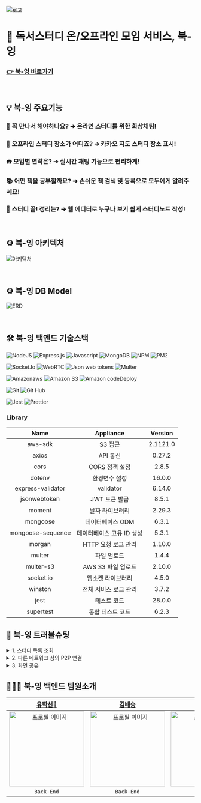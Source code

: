 ![로고](https://user-images.githubusercontent.com/79398383/171569945-46bfed25-cd98-47b4-82ca-e894839282f2.png)

# 📖 독서스터디 온/오프라인 모임 서비스, 북-잉

### [👉 북-잉 바로가기](https://book-ing.co.kr)

<br>

## 💡 북-잉 주요기능

### 🥺 꼭 만나서 해야하나요? ➔ 온라인 스터디를 위한 화상채팅!

### 🧐 오프라인 스터디 장소가 어디죠? ➔ 카카오 지도 스터디 장소 표시!

### ☎️ 모임별 연락은? ➔ 실시간 채팅 기능으로 편리하게!

### 📚 어떤 책을 공부할까요? ➔ 손쉬운 책 검색 및 등록으로 모두에게 알려주세요!

### 📝 스터디 끝! 정리는? ➔ 웹 에디터로 누구나 보기 쉽게 스터디노트 작성!

<br>

## ⚙️ 북-잉 아키텍처

![아키텍처](https://blog.kakaocdn.net/dn/1yDmG/btrDOSWYdv4/zwJdDEWrGSaOf9mYRBnKZ0/img.png)

<br>

## ⚙️ 북-잉 DB Model

![ERD](https://user-images.githubusercontent.com/79398383/171983642-fa270b23-1469-4d45-ba44-06861c260c6f.jpg)

<br>

## 🛠 북-잉 백엔드 기술스택

![NodeJS](https://img.shields.io/badge/node.js-6DA55F?style=for-the-badge&logo=node.js&logoColor=white)
![Express.js](https://img.shields.io/badge/express.js-%23404d59.svg?style=for-the-badge&logo=express&logoColor=%2361DAFB)
![Javascript](https://img.shields.io/badge/javascript-F7DF1E?style=for-the-badge&logo=javascript&logoColor=black)
![MongoDB](https://img.shields.io/badge/MongoDB-%234ea94b.svg?style=for-the-badge&logo=mongodb&logoColor=white)
![NPM](https://img.shields.io/badge/npm-CB3837?style=for-the-badge&logo=npm&logoColor=white)
![PM2](https://img.shields.io/badge/pm2-2B037A?style=for-the-badge&logo=pm2&logoColor=white)

![Socket.Io](https://img.shields.io/badge/socket.io-010101?style=for-the-badge&logo=socket.io&logoColor=white)
![WebRTC](https://img.shields.io/badge/webrtc-E03C31?style=for-the-badge&logo=webrtc&logoColor=white)
![Json web tokens](https://img.shields.io/badge/json%20web%20tokens-000000?style=for-the-badge&logo=json%20web%20tokens&logoColor=white)
![Multer](https://img.shields.io/badge/multer-F28D1A?style=for-the-badge&logo=multer&logoColor=white)

![Amazonaws](https://img.shields.io/badge/amazonaws-232F3E?style=for-the-badge&logo=amazonaws&logoColor=white)
![Amazon S3](https://img.shields.io/badge/amazon%20s3-569A31?style=for-the-badge&logo=amazon%20s3&logoColor=white)
![Amazon codeDeploy](https://img.shields.io/badge/aws%20codedeploy-4053D6?style=for-the-badge&logo=amazon%20aws&logoColor=white)

![Git](https://img.shields.io/badge/git-333333?style=for-the-badge&logo=git&logoColor=white)
![Git Hub](https://img.shields.io/badge/github-181717?style=for-the-badge&logo=github&logoColor=white)

![Jest](https://img.shields.io/badge/-jest-%23C21325?style=for-the-badge&logo=jest&logoColor=white)
![Prettier](https://img.shields.io/badge/prettier-F7B93E?style=for-the-badge&logo=prettier&logoColor=white)

### Library

|       Name        |    Appliance    | Version  |
|:-----------------:|:---------------:|:--------:|
|      aws-sdk      |      S3 접근      | 2.1121.0 |
|       axios       |     API 통신      |  0.27.2  |
|       cors        |   CORS 정책 설정    |  2.8.5   |
|      dotenv       |     환경변수 설정     |  16.0.0  |
| express-validator |    validator    |  6.14.0  |
|   jsonwebtoken    |    JWT 토큰 발급    |  8.5.1   |
|      moment       |    날짜 라이브러리     |  2.29.3  |
|     mongoose      |   데이터베이스 ODM    |  6.3.1   |
| mongoose-sequence | 데이터베이스 고유 ID 생성 |  5.3.1   |
|      morgan       |  HTTP 요청 로그 관리  |  1.10.0  |
|      multer       |     파일 업로드      |  1.4.4   |
|     multer-s3     |  AWS S3 파일 업로드  |  2.10.0  |
|     socket.io     |    웹소켓 라이브러리    |  4.5.0   |
|      winston      |  전체 서비스 로그 관리   |  3.7.2   |
|       jest        |     테스트 코드      |  28.0.0  |
|     supertest     |    통합 테스트 코드    |  6.2.3   |

## 🎯 북-잉 트러블슈팅

<details>
<summary>1. 스터디 목록 조회</summary>
<div markdown="1">
<br>

저희 서비스 내 모임페이지에서 스터디 목록을 조회할 때, 서버에서 응답하는 속도가 스터디 개수에 비례하여 느려지는 현상을 발견하였습니다.<br>
확인해보니, 스터디 목록 조회 시, 카카오 지도에 위치를 표시하기 위한 좌표정보가 필요하여 스터디 생성 시 DB에 저장했던 주소정보를 구글 API를 통해 위도와 경도로 바꿔주는 과정을 거침에 따라 시간이 오래 걸리는
것을 확인하였습니다.<br>
해당 문제를 해결하기위해 스터디 컬렉션 내 위도와 경도 도큐먼트를 추가하고, 스터디 생성 시 입력받은 주소정보를 즉시 좌표정보로 변환하여 위도와 경도 도큐먼트에 값을 삽입하였습니다.<br>
이에 수정 전 10개 스터디를 조회하는데 있어 걸렸던 평균시간 2.5초에서 수정 후 0.5초 이내로 속도개선이 된 것을 확인할 수 있었습니다.<br>
![image](https://user-images.githubusercontent.com/79398383/171983865-ba94fd28-7f67-4685-96fb-667a7d7fbf10.png)
</div>
</details>

<details>
<summary>2. 다른 네트워크 상의 P2P 연결</summary>
<div markdown="1">
<br>

WebRTC를 이용하여 1:N P2P 연결을 시도하던 중 테스트 단계에서 STUN서버를 이용하여 동일한 네트워크 내에 있는 사용자 간 연결은 성공했으나, 다른 네트워크 상에 있는 사용자와는 연결되지 않는 현상이
있었습니다.<br>
해당 문제에 대해 확인해보니, NAT에 막혀 각 피어 간 시그널링 불가능으로 인해 장치 정보를 불러오지 못했습니다. 기본적으로 P2P 연결 시 최적의 ICE를 찾으며 다른 클라이언트에게 갈 수 있는 최적의 네트워크를
찾는 것이 맞으나, STUN 서버를 거쳐도 NAT 뒤에 어떤 IP정보가 있는지 알 수 없는 상황이 있는 것이 원인이었습니다.<br>
따라서 해당 문제를 해결하기 위해 NAT 환경에서 릴레이하여 통신할 수 있는 TURN 서버를 자체적으로 구축하여 해당 문제를 해결하였습니다.<br>
TURN 서버는 인터넷 망에 위치하고 각 피어들이 사설망 안에서 통신하는데, 이 때 각 피어가 직접 통신하는 것이 아니라 릴레이 역할을 하는 TURN 서버를 통해 경유하여 다른 네트워크 사용자들끼리 연결가능 할 수
있다는 것을 알았습니다.<br>
</div>
</details>

<details>
<summary>3. 화면 공유</summary>
<div markdown="1">
<br>

WebRTC를 이용하여 화면공유 기능을 구현하던 중, 화면공유 스트림이 피어끼리 연결되지 못해 화면이 공유되지 않는 문제가 발생하였습니다.<br>
이 문제를 확인하기 위해 화면 스트림에 또 다른 소켓 아이디를 부여하여 시그널링 서버에서 Offer, Answer, Icecandidate를 주고 받으며, P2P 연결에 성공하였습니다. 하지만 화면공유 시, 각
피어의 트랙이 일정하지 않은 형태로 중복되어 여러개의 비디오와 음성이 출력되어 렌더링되는 문제가 발생하였습니다.<br>
해당 문제를 해결하기 위해 브레인 스토밍 하던 중, 최종 발표 준비까지의 시간이 여유치 않아, 최종 발표 이후 기능을 추가하기로 했습니다.<br>
</div>
</details>

## 👨‍👨‍👦‍ 북-잉 백엔드 팀원소개

|                            [유학선🔰](https://github.com/hakseon-yoo)                             |                             [김배승](https://github.com/MoingXTwice)                             |                               [서호진](https://github.com/ho-bolt)                                |                                                                                                            
|:----------------------------------------------------------------------------------------------:|:---------------------------------------------------------------------------------------------:|:----------------------------------------------------------------------------------------------:|
| <img src="https://avatars.githubusercontent.com/u/101091570?v=4" alt="프로필 이미지" width="200px"/> | <img src="https://avatars.githubusercontent.com/u/79398383?v=4" alt="프로필 이미지" width="200px"/> | <img src="https://avatars.githubusercontent.com/u/86738462?v=4" alt="프로필 이미지" width="200px" /> |
|                                           `Back-End`                                           |                                          `Back-End`                                           |                                           `Back-End`                                           |
